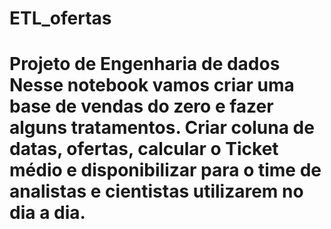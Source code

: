 # ETL_ofertas
# Projeto de Engenharia de dados Nesse notebook vamos criar uma base de vendas do zero e fazer alguns tratamentos. Criar coluna de datas, ofertas, calcular o Ticket médio e disponibilizar para o time de analistas e cientistas utilizarem no dia a dia.
